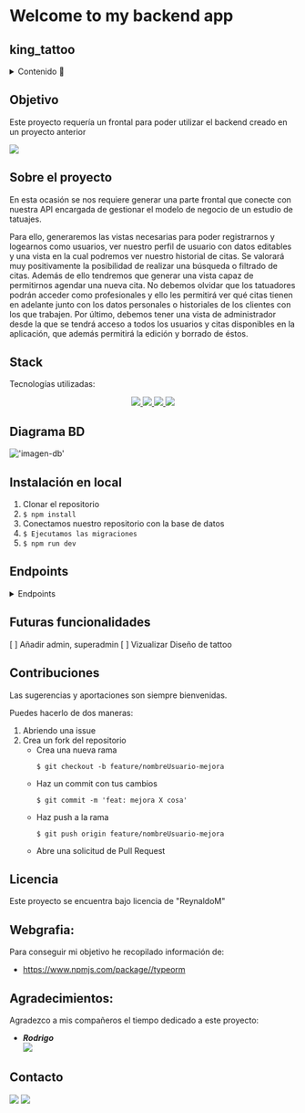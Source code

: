 # Welcome to my backend app

## king_tattoo



<details>
  <summary>Contenido 📝</summary>
  <ol>
    <li><a href="#objetivo">Objetivo</a></li>
    <li><a href="#sobre-el-proyecto">Sobre el proyecto</a></li>
    <li><a href="#stack">Stack</a></li>
    <li><a href="#diagrama-bd">Diagrama</a></li>
    <li><a href="#instalación-en-local">Instalación</a></li>
    <li><a href="#endpoints">Manual de Uso</a></li>
    <li><a href="#futuras-funcionalidades">Futuras funcionalidades</a></li>
    <li><a href="#contribuciones">Contribuciones</a></li>
    <li><a href="#licencia">Licencia</a></li>
    <li><a href="#webgrafia">Webgrafia</a></li>
    <li><a href="#desarrollo">Desarrollo</a></li>
    <li><a href="#agradecimientos">Agradecimientos</a></li>
    <li><a href="#contacto">Contacto</a></li>
  </ol>
</details>

## Objetivo
Este proyecto requería un frontal para poder utilizar el backend creado en un proyecto anterior

<a href="https://github.com/ReynaldoMunozF/king_tattoo_backend" target="_blank"><img src="https://img.shields.io/badge/github-24292F?style=for-the-badge&logo=github&logoColor=green" target="_blank"></a> 


## Sobre el proyecto
En esta ocasión se nos requiere generar una parte frontal que conecte con
nuestra API encargada de gestionar el modelo de negocio de un estudio de tatuajes.

Para ello, generaremos las vistas necesarias para poder registrarnos y
logearnos como usuarios, ver nuestro perfil de usuario con datos editables y una
vista en la cual podremos ver nuestro historial de citas. Se valorará muy
positivamente la posibilidad de realizar una búsqueda o filtrado de citas.
Además de ello tendremos que generar una vista capaz de permitirnos
agendar una nueva cita.
No debemos olvidar que los tatuadores podrán acceder como profesionales y
ello les permitirá ver qué citas tienen en adelante junto con los datos personales o
historiales de los clientes con los que trabajen.
Por último, debemos tener una vista de administrador desde la que se tendrá
acceso a todos los usuarios y citas disponibles en la aplicación, que además
permitirá la edición y borrado de éstos.

## Stack
Tecnologías utilizadas:
<div align="center">
<a href="https://www.mysql.com/">
    <img src= "https://shields.io/badge/MySQL-lightgrey?logo=mysql&style=plastic&logoColor=white&labelColor=blue"/>
</a>
<a href="https://www.expressjs.com/">
    <img src= "https://img.shields.io/badge/express.js-%23404d59.svg?style=for-the-badge&logo=express&logoColor=%2361DAFB"/>
</a>
<a href="https://nodejs.org/es/">
    <img src= "https://img.shields.io/badge/node.js-026E00?style=for-the-badge&logo=node.js&logoColor=white"/>
</a>
<a href="https://developer.mozilla.org/es/docs/Web/JavaScript">
    <img src= "https://img.shields.io/badge/javascipt-EFD81D?style=for-the-badge&logo=javascript&logoColor=black"/>
</a>
 </div>


## Diagrama BD
!['imagen-db'](./img/bbdd.png)

## Instalación en local
1. Clonar el repositorio
2. ` $ npm install `
3. Conectamos nuestro repositorio con la base de datos 
4. ``` $ Ejecutamos las migraciones ``` 
5. ``` $ npm run dev ``` 


## Endpoints
<details>
<summary>Endpoints</summary>

http://localhost:3000

    - REGISTER USER

            POST /api/authUser/register
        body:
        ``` js
           {
            "username" : "usuario.prueba.register",
            "first_name": "prueba",
            "last_name": "prueba",
            "password": "123456",
            "phone": "789456123",
            "email" : "usuario.prueba.register@example.com"
           }
        ```

    - LOGIN

            POST /api/authUser/login  
        body:
        ``` js
            {
                
                 "email": "usuario.prueba.register@example.com",
                 "password":"123456"

            }
        ```
    - USER PROFILE 

            GET /api/users/1   MIDDLEWARE (auth) 
       
    - UPDATE PROFILE 

            PATCH /api/users/1    MIDDLEWARE (auth)
        body:
        ``` js
             {
                "username" : "cambionuevoreynaldo52.munoz",
                "first_name": "cambioreynaldo",
                "last_name": "munoz",
                "email" : "cambionuevoreynaldo52@example.com",
                "password": "123456"
            }
        ```
    - REGISTER ARTIST

            POST /api/authArtist/register
        body:
        ``` js
           {
                "nickname" : "aaaaaUsiarioPriebaCita",
                "first_name": "UsiarioPriebaCi",
                "last_name": "FuCita",
                "password": "123456",
                "email" : "caaaaaita@example.com",
                "role" : "admin"    
           }
        ```

    - LOGIN

            POST /api/authArtist/login  
        body:
        ``` js
            {
                
                 "password": "123456",
                "email" : "caaaaaita@example.com"

            }
        ```
    - ARTIST PROFILE 

            GET /api/authArtist/1   MIDDLEWARE (authArtist , isAdmin) 
       
    - UPDATE  ARTIST PROFILE 

            PATCH /api/authArtist/1   MIDDLEWARE (authArtist , isAdmin) 
        body:
        ``` js
             {
                "nickname" : "UsiarioPriebaCita",
                "first_name": "PRUEBAUsiarioPriebaCi",
                "last_name": "PRUEBAFuCita",
            }
        ```

        
    - APPOINTMENT CREATION

            POST /api/appointments/ 
        body:
        ``` js
            {
                
                  "user_id": 1,
                  "tattoo_artist_id": 1,
                  "appointment_date": "2024-04-17 10:30:00"

            }
        ```
        
    - APPOINTMENT UPDATE

            PATCH /api/appointments/1
        body:
        ``` js
            {
                
                  "user_id": 1,
                  "tattoo_artist_id": 2,
                  "appointment_date": "2024-04-21 10:30:00"

            }
        ```
     - APPOINTMENT DELETE

            DELETE /api/appointments/1

     - USER APPOINTMENT

            GET /api/users/1/appointments

     - TATTOO_ARTIST APPOINTMENT

            GET /api/artist/1/appointments  MIDDLEWARE (authArtist)
 




    - ...
</details>

## Futuras funcionalidades
[ ] Añadir admin, superadmin 
[ ] Vizualizar Diseño de tattoo
 

## Contribuciones
Las sugerencias y aportaciones son siempre bienvenidas.  

Puedes hacerlo de dos maneras:

1. Abriendo una issue
2. Crea un fork del repositorio
    - Crea una nueva rama  
        ```
        $ git checkout -b feature/nombreUsuario-mejora
        ```
    - Haz un commit con tus cambios 
        ```
        $ git commit -m 'feat: mejora X cosa'
        ```
    - Haz push a la rama 
        ```
        $ git push origin feature/nombreUsuario-mejora
        ```
    - Abre una solicitud de Pull Request

## Licencia
Este proyecto se encuentra bajo licencia de "ReynaldoM"

## Webgrafia:
Para conseguir mi objetivo he recopilado información de:
- https://www.npmjs.com/package//typeorm


## Agradecimientos:

Agradezco a mis compañeros el tiempo dedicado a este proyecto:



- ***Rodrigo***  
<a href="https://github.com/el-ro" target="_blank"><img src="https://img.shields.io/badge/github-24292F?style=for-the-badge&logo=github&logoColor=green" target="_blank"></a> 

## Contacto
<a href = "mailto:reynaldo.munozf21@gmail.com"><img src="https://img.shields.io/badge/Gmail-C6362C?style=for-the-badge&logo=gmail&logoColor=white" target="_blank"></a>
<a href="www.linkedin.com/in/reynaldo-muñoz-flores" target="_blank"><img src="https://img.shields.io/badge/-LinkedIn-%230077B5?style=for-the-badge&logo=linkedin&logoColor=white" target="_blank"></a> 
</p>
